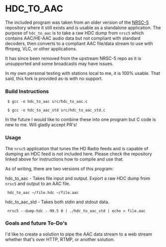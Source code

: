 # HDC_TO_AAC

The included program was taken from an older version of the [NRSC-5](https://github.com/theori-io/nrsc5) repository where it still exists and is usable as a standalone application. The purpose of `hdc_to_aac` is to take a raw HDC dump from `nrsc5` which contains AAC/HE-AAC audio data but not compliant with standard decoders, then converts to a compliant AAC file/data stream to use with ffmpeg, VLC, or other applications.

It has since been removed from the upstream NRSC-5 repo as it is unsupported and some broadcasts may have issues.

In my own personal testing with stations local to me, it is 100% usable. That said, this fork is provided as-is with no support.

### Build Instructions

     $ gcc -o hdc_to_aac src/hdc_to_aac.c

     $ gcc -o hdc_to_aac_std src/hdc_to_aac_std.c

In the future I would like to combine these into one program but C code is new to me. Will gladly accept PR's!

### Usage

The `nrsc5` application that tunes the HD Radio feeds and is capable of dumping an HDC feed is not included here. Please check the repository linked above for instructions how to compile and use that.

As of writing, there are two versions of this program:

hdc_to_aac - Takes file input and output. Export a raw HDC dump from `nrsc5` and output to an AAC file.

     hdc_to_aac ~/file.hdc ~/file.aac

hdc_to_aac_std - Takes both stdin and stdout data.

     nrsc5 --dump-hdc - 99.5 0 | ./hdc_to_aac_std | echo > file.aac

### Goals and future To-Do's

I'd like to create a solution to pipe the AAC data stream to a web stream whether that's over HTTP, RTMP, or another solution.

